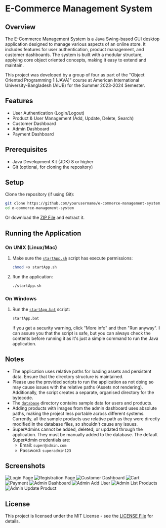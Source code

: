 # E-Commerce Management System

## Overview

The E-Commerce Management System is a Java Swing-based GUI desktop application designed to manage various aspects of an online store. It includes features for user authentication, product management, and customer dashboards. The system is built with a modular structure, applying core object oriented concepts, making it easy to extend and maintain.

This project was developed by a group of four as part of the "Object Oriented Programming 1 (JAVA)" course at American International University-Bangladesh (AIUB) for the Summer 2023-2024 Semester.

## Features

- User Authentication (Login/Logout)
- Product & User Management (Add, Update, Delete, Search)
- Customer Dashboard
- Admin Dashboard
- Payment Dashboard

## Prerequisites

- Java Development Kit (JDK) 8 or higher
- Git (optional, for cloning the repository)

## Setup

Clone the repository (if using Git):
```sh
git clone https://github.com/yourusername/e-commerce-management-system.git
cd e-commerce-management-system
```
Or download the [ZIP File](https://github.com/Emad006/E-CommerceManagementSystem/archive/refs/heads/main.zip) and extract it.

## Running the Application

### On UNIX (Linux/Mac)

1. Make sure the [`startApp.sh`](https://github.com/Emad006/E-CommerceManagementSystem/blob/main/startApp.sh) script has execute permissions:
    ```sh
    chmod +x startApp.sh
    ```

2. Run the application:
    ```sh
    ./startApp.sh
    ```

### On Windows

1. Run the [`startApp.bat`](https://github.com/Emad006/E-CommerceManagementSystem/blob/main/startApp.bat) script:

    ```bat
    startApp.bat
    ```
    If you get a security warning, click "More info" and then "Run anyway". I can assure you that the script is safe, but you can always check the contents before running it as it's just a simple command to run the Java application.

## Notes

- The application uses relative paths for loading assets and persistent data. Ensure that the directory structure is maintained.
- Please use the provided scripts to run the application as not doing so may cause issues with the relative paths (Assets not rendering). Additionally, the script creates a separate, organised directory for the bytecode.
- The [`database`](https://github.com/Emad006/E-CommerceManagementSystem/tree/main/database) directory contains sample data for users and products.
- Adding products with images from the admin dashboard uses absolute paths, making the project less portable across different systems. Currently, all the sample products use relative path as they were directly modified in the database files, so shouldn't cause any issues.
- SuperAdmins cannot be added, deleted, or updated through the application. They must be manually added to the database. The default SuperAdmin credentials are:
    - Email: `super@admin.com`
    - Password: `superadmin123`

## Screenshots

![Login Page](https://github.com/Emad006/E-CommerceManagementSystem/blob/main/assets/front-end-screenshots/LoginPage.PNG)
![Registration Page](https://github.com/Emad006/E-CommerceManagementSystem/blob/main/assets/front-end-screenshots/RegistrationPage.PNG)
![Customer Dashboard](https://github.com/Emad006/E-CommerceManagementSystem/blob/main/assets/front-end-screenshots/CustomerDashboard.PNG)
![Cart](https://github.com/Emad006/E-CommerceManagementSystem/blob/main/assets/front-end-screenshots/Cart.PNG)
![Payment](https://github.com/Emad006/E-CommerceManagementSystem/blob/main/assets/front-end-screenshots/PaymentFrame.PNG)
![Admin Dashboard](https://github.com/Emad006/E-CommerceManagementSystem/blob/main/assets/front-end-screenshots/AdminDashboard.PNG)
![Admin Add User](https://github.com/Emad006/E-CommerceManagementSystem/blob/main/assets/front-end-screenshots/AdminAddUser.PNG)
![Admin List Products](https://github.com/Emad006/E-CommerceManagementSystem/blob/main/assets/front-end-screenshots/AdminListProducts.PNG)
![Admin Update Product](https://github.com/Emad006/E-CommerceManagementSystem/blob/main/assets/front-end-screenshots/AdminUpdateProduct.PNG)

## License

This project is licensed under the MIT License - see the [LICENSE File](https://github.com/Emad006/E-CommerceManagementSystem/blob/main/LICENSE) for details.